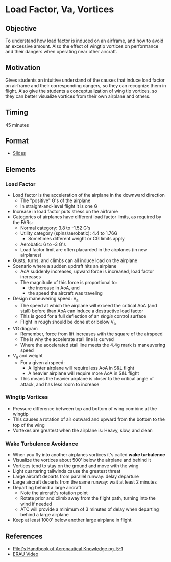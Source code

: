 # Load Factor, Va, Vortices

## Objective

To understand how load factor is induced on an airframe, and how to avoid an excessive amount. Also the effect of wingtip vortices on performance and their dangers when operating near other aircraft.

## Motivation

Gives students an intuitive understand of the causes that induce load factor on airframe and their corresponding dangers, so they can recognize them in flight. Also give the students a conceptualization of wing tip vortices, so they can better visualize vortices from their own airplane and others.

## Timing

45 minutes

## Format

- [Slides](/slides/09%20-%20Load%20Factor%20and%20Vorticies.pdf)

## Elements

### Load Factor

- Load factor is the acceleration of the airplane in the downward direction
  - The "positive" G's of the airplane
  - In straight-and-level flight it is one G
- Increase in load factor puts stress on the airframe
- Categories of airplanes have different load factor limits, as required by the FARs:
  - Normal category: 3.8 to -1.52 G's
  - Utility category (spins/aerobatic): 4.4 to 1.76G
    - Sometimes different weight or CG limits apply
  - Aerobatic: 6 to -3 G's
  - Load factor limit are often placarded in the airplanes (in new airplanes)
- Gusts, turns, and climbs can all induce load on the airplane
- Scenario where a sudden updraft hits an airplane
  - AoA suddenly increases, upward force is increased, load factor increases
  - The magnitude of this force is proportional to:
    - the increase in AoA, and
    - the speed the aircraft was traveling
- Design maneuvering speed: V<sub>a</sub>
  - The speed at which the airplane will exceed the critical AoA (and stall) before than AoA can induce a destructive load factor
  - This is good for a full deflection of an _single_ control surface
  - Flight in rough should be done at or below V<sub>a</sub>
- VG diagram
  - Remember, force from lift increases with the square of the airspeed
  - The is why the accelerate stall line is curved
  - Where the accelerated stall line meets the 4.4g mark is maneuvering speed
- V<sub>a</sub> and weight
  - For a given airspeed:
    - A lighter airplane will require less AoA in S&L flight
    - A heavier airplane will require more AoA in S&L flight
  - This means the heavier airplane is closer to the critical angle of attack, and has less room to increase

### Wingtip Vortices

- Pressure difference between top and bottom of wing combine at the wingtip
- This causes a rotation of air outward and upward from the bottom to the top of the wing
- Vortexes are greatest when the airplane is: Heavy, slow, and clean

### Wake Turbulence Avoidance

- When you fly into another airplanes vortices it's called **wake turbulence**
- Visualize the vortices about 500' below the airplane and behind it
- Vortices tend to stay on the ground and move with the wing
- Light quartering tailwinds cause the greatest threat
- Large aircraft departs from parallel runway: delay departure
- Large aircraft departs from the same runway: wait at least 2 minutes
- Departing behind a large aircraft
  - Note the aircraft's rotation point
  - Rotate prior and climb away from the flight path, turning into the wind if needed
  - ATC will provide a minimum of 3 minutes of delay when departing behind a large airplane
- Keep at least 1000' below another large airplane in flight

## References

- [Pilot's Handbook of Aeronautical Knowledge pg. 5-1](/_references/PHAK/5-1)
- [ERAU Video](https://www.youtube.com/watch?v=IL_kS4W7gyk)
